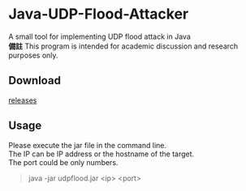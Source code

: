 # Java-UDP-Flood-Attacker
A small tool for implementing UDP flood attack in Java<br>
**備註** This program is intended for academic discussion and research purposes only.
## Download
<a href="https://github.com/ben99933/Java-UUID-Generator/releases">releases</a>
## Usage
Please execute the jar file in the command line.<br>
The IP can be IP address or the hostname of the target.<br>
The port could be only numbers.<br>
>java -jar udpflood.jar \<ip> \<port>



